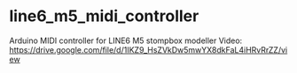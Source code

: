 # line6_m5_midi_controller
Arduino MIDI controller for LINE6 M5 stompbox modeller
Video: https://drive.google.com/file/d/1IKZ9_HsZVkDw5mwYX8dkFaL4iHRvRrZZ/view
